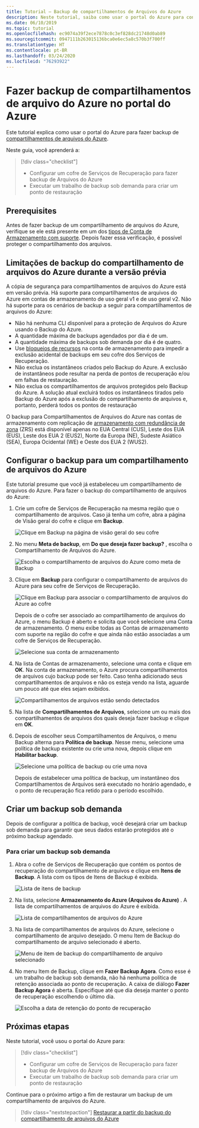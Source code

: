 ```yaml
---
title: Tutorial – Backup de compartilhamentos de Arquivos do Azure
description: Neste tutorial, saiba como usar o portal do Azure para configurar um cofre dos Serviços de Recuperação e fazer backup de compartilhamentos de arquivo do Azure.
ms.date: 06/10/2019
ms.topic: tutorial
ms.openlocfilehash: ec9074a39f2ece7878c0c3ef828dc21748d0ab89
ms.sourcegitcommit: 0947111b263015136bca0e6ec5a8c570b3f700ff
ms.translationtype: HT
ms.contentlocale: pt-BR
ms.lasthandoff: 03/24/2020
ms.locfileid: "76293922"
---
```

# <a name="back-up-azure-file-shares-in-the-azure-portal"></a>Fazer backup de compartilhamentos de arquivo do Azure no portal do Azure

Este tutorial explica como usar o portal do Azure para fazer backup de [compartilhamentos de arquivos do Azure](../storage/files/storage-files-introduction.md).

Neste guia, você aprenderá a:
> [!div class="checklist"]
>
> * Configurar um cofre de Serviços de Recuperação para fazer backup de Arquivos do Azure
> * Executar um trabalho de backup sob demanda para criar um ponto de restauração

## <a name="prerequisites"></a>Prerequisites

Antes de fazer backup de um compartilhamento de arquivos do Azure, verifique se ele está presente em um dos [tipos de Conta de Armazenamento com suporte](tutorial-backup-azure-files.md#limitations-for-azure-file-share-backup-during-preview). Depois fazer essa verificação, é possível proteger o compartilhamento dos arquivos.

## <a name="limitations-for-azure-file-share-backup-during-preview"></a>Limitações de backup do compartilhamento de arquivos do Azure durante a versão prévia

A cópia de segurança para compartilhamentos de arquivos do Azure está em versão prévia. Há suporte para compartilhamentos de arquivos do Azure em contas de armazenamento de uso geral v1 e de uso geral v2. Não há suporte para os cenários de backup a seguir para compartilhamentos de arquivos do Azure:

* Não há nenhuma CLI disponível para a proteção de Arquivos do Azure usando o Backup do Azure.
* A quantidade máxima de backups agendados por dia é de um.
* A quantidade máxima de backups sob demanda por dia é de quatro.
* Use [bloqueios de recursos](https://docs.microsoft.com/cli/azure/resource/lock?view=azure-cli-latest) na conta de armazenamento para impedir a exclusão acidental de backups em seu cofre dos Serviços de Recuperação.
* Não exclua os instantâneos criados pelo Backup do Azure. A exclusão de instantâneos pode resultar na perda de pontos de recuperação e/ou em falhas de restauração.
* Não exclua os compartilhamentos de arquivos protegidos pelo Backup do Azure. A solução atual excluirá todos os instantâneos tirados pelo Backup do Azure após a exclusão do compartilhamento de arquivos e, portanto, perderá todos os pontos de restauração

O backup para Compartilhamentos de Arquivos do Azure nas contas de armazenamento com replicação de [armazenamento com redundância de zona](../storage/common/storage-redundancy-zrs.md) (ZRS) está disponível apenas no EUA Central (CUS), Leste dos EUA (EUS), Leste dos EUA 2 (EUS2), Norte da Europa (NE), Sudeste Asiático (SEA), Europa Ocidental (WE) e Oeste dos EUA 2 (WUS2).

## <a name="configuring-backup-for-an-azure-file-share"></a>Configurar o backup para um compartilhamento de arquivos do Azure

Este tutorial presume que você já estabeleceu um compartilhamento de arquivos do Azure. Para fazer o backup do compartilhamento de arquivos do Azure:

1. Crie um cofre de Serviços de Recuperação na mesma região que o compartilhamento de arquivos. Caso já tenha um cofre, abra a página de Visão geral do cofre e clique em **Backup**.

    ![Clique em Backup na página de visão geral do seu cofre](./media/tutorial-backup-azure-files/overview-backup-page.png)

2. No menu **Meta de backup**, em **Do que deseja fazer backup?** , escolha o Compartilhamento de Arquivos do Azure.

    ![Escolha o compartilhamento de arquivos do Azure como meta de Backup](./media/tutorial-backup-azure-files/choose-azure-fileshare-from-backup-goal.png)

3. Clique em **Backup** para configurar o compartilhamento de arquivos do Azure para seu cofre de Serviços de Recuperação.

   ![Clique em Backup para associar o compartilhamento de arquivos do Azure ao cofre](./media/tutorial-backup-azure-files/set-backup-goal.png)

    Depois de o cofre ser associado ao compartilhamento de arquivos do Azure, o menu Backup é aberto e solicita que você selecione uma Conta de armazenamento. O menu exibe todas as Contas de armazenamento com suporte na região do cofre e que ainda não estão associadas a um cofre de Serviços de Recuperação.

   ![Selecione sua conta de armazenamento](./media/tutorial-backup-azure-files/list-of-storage-accounts.png)

4. Na lista de Contas de armazenamento, selecione uma conta e clique em **OK**. Na conta de armazenamento, o Azure procura compartilhamentos de arquivos cujo backup pode ser feito. Caso tenha adicionado seus compartilhamentos de arquivos e não os esteja vendo na lista, aguarde um pouco até que eles sejam exibidos.

   ![Compartilhamentos de arquivos estão sendo detectados](./media/tutorial-backup-azure-files/discover-file-shares.png)

5. Na lista de **Compartilhamentos de Arquivos**, selecione um ou mais dos compartilhamentos de arquivos dos quais deseja fazer backup e clique em **OK**.

6. Depois de escolher seus Compartilhamentos de Arquivos, o menu Backup alterna para **Política de backup**. Nesse menu, selecione uma política de backup existente ou crie uma nova, depois clique em **Habilitar backup**.

   ![Selecione uma política de backup ou crie uma nova](./media/tutorial-backup-azure-files/apply-backup-policy.png)

    Depois de estabelecer uma política de backup, um instantâneo dos Compartilhamentos de Arquivos será executado no horário agendado, e o ponto de recuperação fica retido para o período escolhido.

## <a name="create-an-on-demand-backup"></a>Criar um backup sob demanda

Depois de configurar a política de backup, você desejará criar um backup sob demanda para garantir que seus dados estarão protegidos até o próximo backup agendado.

### <a name="to-create-an-on-demand-backup"></a>Para criar um backup sob demanda

1. Abra o cofre de Serviços de Recuperação que contém os pontos de recuperação do compartilhamento de arquivos e clique em **Itens de Backup**. A lista com os tipos de Itens de Backup é exibida.

   ![Lista de itens de backup](./media/tutorial-backup-azure-files/list-of-backup-items.png)

2. Na lista, selecione **Armazenamento do Azure (Arquivos do Azure)** . A lista de compartilhamentos de arquivos do Azure é exibida.

   ![Lista de compartilhamentos de arquivos do Azure](./media/tutorial-backup-azure-files/list-of-azure-files-backup-items.png)

3. Na lista de compartilhamentos de arquivos do Azure, selecione o compartilhamento de arquivo desejado. O menu Item de Backup do compartilhamento de arquivo selecionado é aberto.

   ![Menu de item de backup do compartilhamento de arquivo selecionado](./media/tutorial-backup-azure-files/backup-item-menu.png)

4. No menu Item de Backup, clique em **Fazer Backup Agora**. Como esse é um trabalho de backup sob demanda, não há nenhuma política de retenção associada ao ponto de recuperação. A caixa de diálogo **Fazer Backup Agora** é aberta. Especifique até que dia deseja manter o ponto de recuperação escolhendo o último dia.

   ![Escolha a data de retenção do ponto de recuperação](./media/tutorial-backup-azure-files/backup-now-menu.png)

## <a name="next-steps"></a>Próximas etapas

Neste tutorial, você usou o portal do Azure para:

> [!div class="checklist"]
>
> * Configurar um cofre de Serviços de Recuperação para fazer backup de Arquivos do Azure
> * Executar um trabalho de backup sob demanda para criar um ponto de restauração

Continue para o próximo artigo a fim de restaurar um backup de um compartilhamento de arquivos do Azure.

> [!div class="nextstepaction"]
> [Restaurar a partir do backup do compartilhamento de arquivos do Azure](restore-afs.md)
